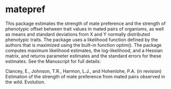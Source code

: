 # matepref

This package estimates the strength of mate preference and the strength of phenotypic offset between trait values in mated pairs of organisms, as well as means and standard deviations from X and Y normally distributed phenotypic traits. The package uses a likelihood function defined by the authors that is maximized using the built-in function optim(). The package computes maximum likelihood estimates, the log-likelihood, and a Hessian matrix, and returns parameter estimates and the standard errors for these estimates. See the Manuscript for full details: 

Clancey, E., Johnson, T.R., Harmon, L.J., and Hohenlohe, P.A. (in revision) Estimation of the strength of mate preference from mated pairs observed in the wild. Evolution.



